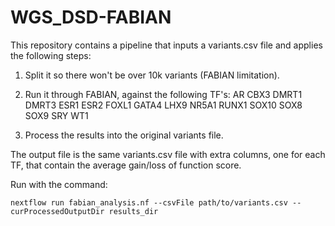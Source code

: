 # WGS_DSD-FABIAN

This repository contains a pipeline that inputs a variants.csv file and applies the following steps:

1. Split it so there won't be over 10k variants (FABIAN limitation).
   
2. Run it through FABIAN, against the following TF's: AR CBX3 DMRT1 DMRT3 ESR1 ESR2 FOXL1 GATA4 LHX9 NR5A1 RUNX1 SOX10 SOX8 SOX9 SRY WT1
   
3. Process the results into the original variants file.

The output file is the same variants.csv file with extra columns, one for each TF, that contain the average gain/loss of function score.

Run with the command:

`nextflow run fabian_analysis.nf --csvFile path/to/variants.csv --curProcessedOutputDir results_dir`
